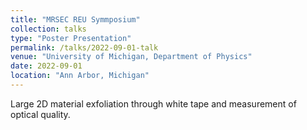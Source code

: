 ```yaml
---
title: "MRSEC REU Symmposium"
collection: talks
type: "Poster Presentation"
permalink: /talks/2022-09-01-talk
venue: "University of Michigan, Department of Physics"
date: 2022-09-01
location: "Ann Arbor, Michigan"
---
```


Large 2D material exfoliation through white tape and measurement of optical quality.
